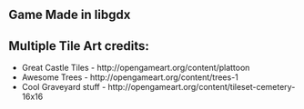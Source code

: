 <h2>Game Made in libgdx</h2>
<h2>Multiple Tile Art credits:</h2>
<ul>
<li>Great Castle Tiles - http://opengameart.org/content/plattoon</li>
<li>Awesome Trees - http://opengameart.org/content/trees-1</li>
<li>Cool Graveyard stuff - http://opengameart.org/content/tileset-cemetery-16x16</li>
</ul>
